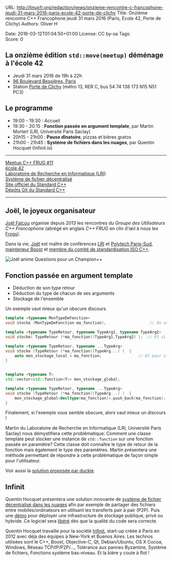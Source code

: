 URL:     http://linuxfr.org/redaction/news/onzieme-rencontre-c-francophone-jeudi-31-mars-2016-paris-ecole-42-porte-de-clichy
Title:   Onzième rencontre C++ Francophone jeudi 31 mars 2016 (Paris, École 42, Porte de Clichy)
Authors: Oliver H
         
Date:    2016-03-12T01:04:50+01:00
License: CC by-sa
Tags:    
Score:   0


La **onzième édition** `std::move(meetup)` déménage à l'école 42
----------------------------------------------------------------

* Jeudi 31 mars 2016 de 19h à 22h
* [96 Boulevard Bessières, Paris](http://www.openstreetmap.org/relation/3957506)
* Station [Porte de Clichy](http://www.vianavigo.com/fr/itineraire-plan-de-quartier/#id=14&proximity=Porte+de+Clichy%2C+Paris&proximityType=StopArea&proximityCity=Paris&proximityExternalCode=8711127&proximityCityCode=75000&proximityCoordX=&proximityCoordY=&spcar=%C3%A2&hit=1&hat=1&L=0&submitSearchProximity=&ajid=/stif_web_carto/comp/proximity/search.html_) (métro 13, RER C, bus 54 74 138 173 N15 N51 PC3)



Le programme
------------


* 19:00 - 19:30 : Accueil
* 19:30 - 20:15 : **Fonction passée en argument template**, par Martin Morterl (LRI, Université Paris Saclay)
* 20h15 - 21h00 : **Pause dînatoire**, pizzas et bières gratos
* 21h00 - 21h45 : **Système de fichiers dans les nuages**, par Quentin Hocquet (Infinit.io)

----

[Meetup C++ FRUG #11](http://www.meetup.com/User-Group-Cpp-Francophone/events/229508095/)  
[école 42](https://fr.wikipedia.org/wiki/42_%28%C3%A9cole%29)  
[Laboratoire de Recherche en Informatique (LRI)](https://fr.wikipedia.org/wiki/Laboratoire_de_recherche_en_informatique)  
[Système de fichier décentralisé](http://blog.infinit.one/introducing-infinit-file-system/)  
[Site officiel du Standard C++](https://isocpp.org/)  
[Dépôts Git du Standard C++](https://github.com/cplusplus)

----

Joël, le joyeux organisateur
----------------------------

[Joël Falcou](https://www.lri.fr/membre.php?mb=1146) organise depuis 2013 les rencontres du *Groupe des Utilisateurs C++ Francophone* (abrégé en anglais *C++ FRUG* en clin d'œil à nous les [Frogs](https://fr.wiktionary.org/wiki/Frog)).


Dans la vie, [Joël](https://fr.linkedin.com/in/jfalcou) est maître de conférences [LRI](https://fr.wikipedia.org/wiki/Laboratoire_de_recherche_en_informatique) et [Polytech Paris-Sud](https://fr.wikipedia.org/wiki/%C3%89cole_polytechnique_de_l'universit%C3%A9_Paris-Sud), [mainteneur Boost](http://www.boost.org/doc/libs/1_60_0/libs/predef/doc/html/index.html) et [membre du comité de standardisation ISO C++](https://isocpp.org/blog/2014/05/n4035).


![Joël anime Questions pour un Champion++](https://upload.wikimedia.org/wikipedia/commons/0/01/20160121_CppFRUG_Joel_Falcou_CppQuiz_1.jpg)

Fonction passée en argument template
------------------------------------

* Déduction de son type retour
* Déduction du type de chacun de ses arguments 
* Stockage de l'ensemble

Un exemple vaut mieux qu'un obscure discours


```cpp
template <typename MonTypeDeFonction>
void stocke (MonTypeDeFonction ma_fonction);                   // Où sont les types des arguments

template <typename TypeRetour, typename TypeArg1, typename TypeArg2>
void stocke( TypeRetour (*ma_fonction)(TypeArg1,TypeArg2) );  // Et si plus de deux arguments?

template <typename TypeRetour, typename ...TypeArg>
void stocke (TypeRetour (*ma_fonction)(TypeArg...) )  {
    auto mon_stockage_local = ma_fonction;                // Et pour stocker en dehors de la fonction? 
}
     

template <typename T>
std::vector<std::function<T>> mon_stockage_global;

template <typename TypeRetour, typename ...TypeArg>
void stocke (TypeRetour (*ma_fonction)(TypeArg...) )  {
    mon_stockage_global<decltype(ma_fonction)>.push_back(ma_fonction);        // Au secours
}
```

Finalement, si l'exemple vous semble obscure, alors vaut mieux un discours !


Martin du Laboratoire de Recherche en Informatique (LRI, Université Paris Saclay) nous démystifiera cette problématique: Comment une classe template peut stocker une instance de `std::function` sur une fonction passée en paramètre? Cette classe doit connaître le type de retour de la fonction mais également le type des paramètres. Martin présentera une méthode permettant de répondre à cette problématique de façon simple pour l'utilisateur.


Voir aussi la [solution proposée par duckie](https://gist.github.com/duckie/24d7ea892299335f1916).

Infinit
-------


Quentin Hocquet présentera une solution innovante de [système de fichier décentralisé dans les nuages](http://blog.infinit.one/introducing-infinit-file-system/) afin par exemple de partager des fichiers entre mobiles/ordinateurs en utilisant les transferts pair à pair (P2P). Puis une [démo](https://infinit.sh/get-started) pour déployer une infrastructure de stockage publique, privé ou hybride. Ce logiciel sera [libéré](https://infinit.sh/open-source) dès que la qualité du code sera correcte.


Quentin Hocquet travaille pour la société [Infinit](http://infinit.one/), start-up créée à Paris en 2012 avec déjà des équipes à New-York et Buenos Aires. Les technos utilisées sont le C++, Boost, Objective-C, Qt, Debian/Ubuntu, OS X Cocoa, Windows, Réseau TCP/IP/P2P/..., Tolérance aux pannes Byzantine, Système de fichiers, Fonctions système bas-niveau. Et la bière y coule à flot !

